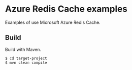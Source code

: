# Azure Redis Cache examples

Examples of use Microsoft Azure Redis Cache.

## Build

Build with Maven.

```
$ cd target-project
$ mvn clean compile
```
